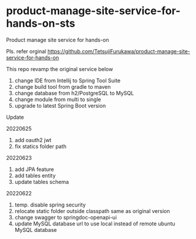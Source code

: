 # product-manage-site-service-for-hands-on-sts


Product manage site service for hands-on


Pls. refer orginal https://github.com/TetsujiFurukawa/product-manage-site-service-for-hands-on


This repo revamp the original service below
1.  change IDE from Intellij to Spring Tool Suite
2.  change build tool from gradle to maven
3.  change database from h2/PostgreSQL to MySQL
4.  change module from multi to single
5.  upgrade to latest Spring Boot version


Update

20220625
1.	add oauth2 jwt
2.	fix statics folder path

20220623
1.	add JPA feature
2.	add tables entity
3.	update tables schema


20220622
1.	temp. disable spring security
2.	relocate static folder outside classpath same as original version
3.	change swagger to springdoc-openapi-ui
4.	update MySQL database url to use local instead of remote ubuntu MySQL database

